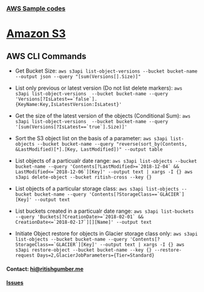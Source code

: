 ### [AWS Sample codes](/) 

# [Amazon S3](../)

## AWS CLI Commands

   * Get Bucket Size:
    ```
    aws s3api list-object-versions --bucket bucket-name --output json --query "[sum(Versions[].Size)]"
    ```

   * List only previous or latest version (Do not list delete markers):
    ```
    aws s3api list-object-versions  --bucket bucket-name --query 'Versions[?IsLatest==`false`].{KeyName:Key,IsLatestVersion:IsLatest}'
    ```

   * Get the size of the latest version of the objects (Conditional Sum):
    ```
    aws s3api list-object-versions  --bucket bucket-name --query '[sum(Versions[?IsLatest==`true`].Size)]'
    ```

   * Sort the S3 object list on the basis of a parameter:
    ```
    aws s3api list-objects --bucket bucket-name --query "reverse(sort_by(Contents, &LastModified)[*].[Key, LastModified])" --output table 
    ```

   * List objects of a particualr date range:
    ``
    aws s3api list-objects --bucket bucket-name --query 'Contents[?LastModified>=`2018-12-04` && LastModified<=`2018-12-06`][Key]' --output text | xargs -I {} aws s3api delete-object --bucket ritish-cross --key {}
    ``

   * List objects of a particular storage class:
    ```
    aws s3api list-objects --bucket bucket-name --query 'Contents[?StorageClass==`GLACIER`][Key]' --output text
    ```

   * List buckets created in a particualr date range:
    ```
    aws s3api list-buckets --query 'Buckets[?CreationDate>=`2018-02-01` && CreationDate<=`2018-02-17`][][Name]' --output text
    ```

   * Initiate Object restore for objects in Glacier storage class only:
    ```
    aws s3api list-objects --bucket bucket-name --query 'Contents[?StorageClass==`GLACIER`][Key]' --output text | xargs -I {} aws s3api restore-object --bucket bucket-name --key {} --restore-request Days=2,GlacierJobParameters={Tier=Standard}
    ```






    
     
#### Contact: [hi@ritishgumber.me](mailto:hi@ritishgumber.me)

#### [Issues](https://github.com/ritishgumber/aws-codes/issues)
